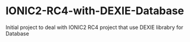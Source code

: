 # IONIC2-RC4-with-DEXIE-Database
Initial project to deal with IONIC2 RC4 project that use DEXIE librabry for Database
